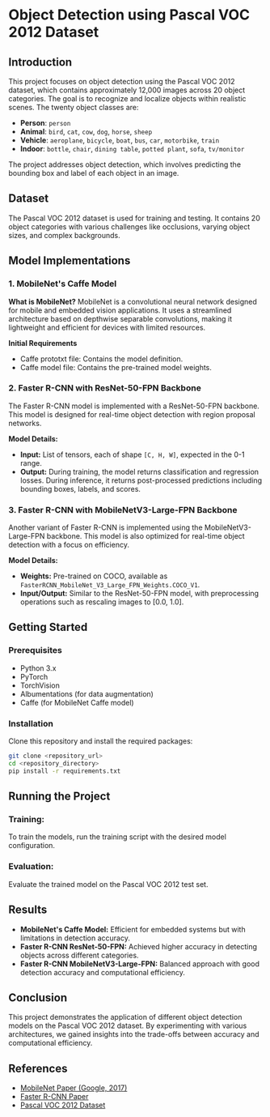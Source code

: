 # Object Detection using Pascal VOC 2012 Dataset

## Introduction
This project focuses on object detection using the Pascal VOC 2012 dataset, which contains approximately 12,000 images across 20 object categories. The goal is to recognize and localize objects within realistic scenes. The twenty object classes are:

- **Person**: `person`
- **Animal**: `bird`, `cat`, `cow`, `dog`, `horse`, `sheep`
- **Vehicle**: `aeroplane`, `bicycle`, `boat`, `bus`, `car`, `motorbike`, `train`
- **Indoor**: `bottle`, `chair`, `dining table`, `potted plant`, `sofa`, `tv/monitor`

The project addresses object detection, which involves predicting the bounding box and label of each object in an image.

## Dataset
The Pascal VOC 2012 dataset is used for training and testing. It contains 20 object categories with various challenges like occlusions, varying object sizes, and complex backgrounds.

## Model Implementations

### 1. MobileNet's Caffe Model
**What is MobileNet?**
MobileNet is a convolutional neural network designed for mobile and embedded vision applications. It uses a streamlined architecture based on depthwise separable convolutions, making it lightweight and efficient for devices with limited resources.

**Initial Requirements**
- Caffe prototxt file: Contains the model definition.
- Caffe model file: Contains the pre-trained model weights.

### 2. Faster R-CNN with ResNet-50-FPN Backbone
The Faster R-CNN model is implemented with a ResNet-50-FPN backbone. This model is designed for real-time object detection with region proposal networks. 

**Model Details:**
- **Input:** List of tensors, each of shape `[C, H, W]`, expected in the 0-1 range.
- **Output:** During training, the model returns classification and regression losses. During inference, it returns post-processed predictions including bounding boxes, labels, and scores.

### 3. Faster R-CNN with MobileNetV3-Large-FPN Backbone
Another variant of Faster R-CNN is implemented using the MobileNetV3-Large-FPN backbone. This model is also optimized for real-time object detection with a focus on efficiency.

**Model Details:**
- **Weights:** Pre-trained on COCO, available as `FasterRCNN_MobileNet_V3_Large_FPN_Weights.COCO_V1`.
- **Input/Output:** Similar to the ResNet-50-FPN model, with preprocessing operations such as rescaling images to [0.0, 1.0].

## Getting Started

### Prerequisites
- Python 3.x
- PyTorch
- TorchVision
- Albumentations (for data augmentation)
- Caffe (for MobileNet Caffe model)

### Installation
Clone this repository and install the required packages:
```bash
git clone <repository_url>
cd <repository_directory>
pip install -r requirements.txt
```

## Running the Project

### Training:
To train the models, run the training script with the desired model configuration.

### Evaluation:
Evaluate the trained model on the Pascal VOC 2012 test set.

## Results
- **MobileNet's Caffe Model:** Efficient for embedded systems but with limitations in detection accuracy.
- **Faster R-CNN ResNet-50-FPN:** Achieved higher accuracy in detecting objects across different categories.
- **Faster R-CNN MobileNetV3-Large-FPN:** Balanced approach with good detection accuracy and computational efficiency.

## Conclusion
This project demonstrates the application of different object detection models on the Pascal VOC 2012 dataset. By experimenting with various architectures, we gained insights into the trade-offs between accuracy and computational efficiency.

## References
- [MobileNet Paper (Google, 2017)](https://arxiv.org/abs/1704.04861)
- [Faster R-CNN Paper](https://arxiv.org/abs/1506.01497)
- [Pascal VOC 2012 Dataset](http://host.robots.ox.ac.uk/pascal/VOC/voc2012/)
